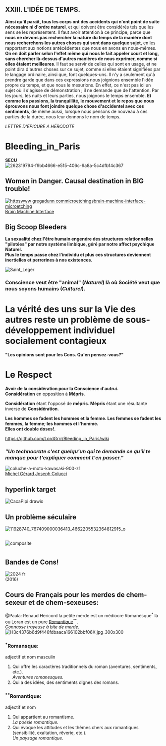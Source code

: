 ## XXIII. L'IDÉE DE TEMPS.
**Ainsi qu'il paraît, tous les corps ont des accidents qui n'ont point de suite
nécessaire ni d'ordre naturel**, et qui doivent être considérés tels que les sens
se les représentent. Il faut avoir attention à ce principe, parce que **nous ne
devons pas rechercher la nature du temps de la manière dont nous
recherchons les autres choses qui sont dans quelque sujet**, en les rapportant
aux notions antécédentes que nous en avons en nous-mêmes. **On en doit
parler selon l'effet même qui nous le fait appeler court et long, sans chercher
là-dessus d'autres manières de nous exprimer, comme si elles étaient
meilleures**. Il faut se servir de celles qui sont en usage, et ne point dira
d'autres choses sur ce sujet, comme si elles étaient signifiées par le langage
ordinaire, ainsi que, font quelques-uns. Il n'y a seulement qu'à prendre garde
que dans ces expressions nous joignions ensemble l'idée propre du temps, et
que nous le mesurions. En effet, ce n'est pas ici un sujet où il s'agisse de
démonstration ; il ne demande que de l'attention. Par les jours, les nuits et
leurs parties, nous joignons le temps ensemble. **Et comme les passions, la
tranquillité, le mouvement et le repos que nous éprouvons nous font joindre
quelque chose d'accidentel avec ces sentiments**, de même aussi, lorsque
nous pensons de nouveau à ces parties de la durée, nous leur donnons le
nom de temps.

_LETTRE D'ÉPICURE A HÉRODOTE_
# Bleeding_in_Paris
**SECU**  
![262319794-f9bb4666-e515-406c-9a8a-5c4dfb14c367](https://github.com/user-attachments/assets/5307459e-9d3e-4826-9ee6-c56d129ed687)  
## Women in Danger. Causal destination in BIG trouble!
[![httpswww gregadunn commicroetchingsbrain-machine-interface-microetching](https://github.com/user-attachments/assets/4822f4b1-b289-4305-9564-0bd119c1921e)  
Brain Machine Interface](https://www.gregadunn.com/microetchings/brain-machine-interface-microetching/)     

## Big Scoop Bleeders
**La sexualité chez l'être humain engendre des structures relationnelles "pilotées" par notre système limbique, géré par notre affect psychique Naturel.**  
**Plus le temps passe chez l'individu et plus ces structures deviennent inertielles et perrerines à nos existences.**  
  
![Saint_Leger](https://github.com/user-attachments/assets/a8b4ae55-7d94-43eb-b29a-d020bd62a8ee)

### Conscience veut être "animal" (_Naturel_) là où Société veut que nous soyons humains (_Culturel_).
# La vérité des uns sur la Vie des autres reste un problème de sous-développement individuel socialement contagieux 
**"Les opinions sont pour les Cons. Qu'en pensez-vous?"**

# Le Respect
**Avoir de la considération pour la Conscience d'autrui.**  
**Considération** en opposition à **Mépris**.  

**Considération** étant l'opposé de **mépris**. **Mépris** étant une résultante inverse de **Considération**.  

**Les hommes se fadent les hommes et la femme. Les femmes se fadent les femmes, la femme; les hommes et l'homme.  
Elles ont double doses!.**
  
https://github.com/LordGrrr/Bleeding_in_Paris/wiki  
### _"Un technocrate c'est quelqu'un qui te demande ce qu'il te manque pour t'expliquer comment t'en passer."_
![coluche-a-moto-kawasaki-900-z1](https://github.com/LordGrrr/Bleeding_in_Paris/assets/134517577/95f3fbc8-f195-46c6-92a8-0bbf9c2f839c)  
[Michel Gérard Joseph Colucci](https://fr.wikipedia.org/wiki/Coluche)

## hyperlink target
![CacaPipi drawio](https://github.com/user-attachments/assets/1594cac1-1d4a-4fef-add6-588c2190dfee)
## Un problème séculaire
![11928740_767409000036413_4662205532364812915_o](https://github.com/user-attachments/assets/2e0465ba-c8d5-4a21-9711-751511cbbe74)

##
![composite](https://github.com/LordGrrr/Bleeding_in_Paris/assets/134517577/892686ab-41a5-485d-8732-40801830b91c)

#
## Bandes de Cons!
![2024 fr](https://github.com/user-attachments/assets/dd27b14e-01cb-4c27-a7a8-99b77676ed23)  
(2016)  

## Cours de Français pour les merdes de chem-sexeur et de chem-sexeuses:
@Paula: Renaud Hericord la petite merde est un médiocre Romanèsque<sup>*</sup> là ou Loran est un pure [Romantique](https://en.wikipedia.org/wiki/Romanticism)<sup>**</sup>.  
_Connasse trayeuse à bite de merde._  
![H3c4376b6d9f446fdbaaca166102bbf06X jpg_300x300](https://github.com/user-attachments/assets/3fd92318-519a-4a12-854d-1e2514ffd923)


  
### <sup>*</sup>**Romansque:** 
adjectif et nom masculin  
1. Qui offre les caractères traditionnels du roman (aventures, sentiments, etc.).  
_Aventures romanesques._  
2. Qui a des idées, des sentiments dignes des romans.  

### <sup>**</sup>Romantique: 
adjectif et nom  
1. Qui appartient au romantisme.  
_La poésie romantique._  
2. Qui évoque les attitudes et les thèmes chers aux romantiques (sensibilité, exaltation, rêverie, etc.).  
_Un paysage romantique._  


